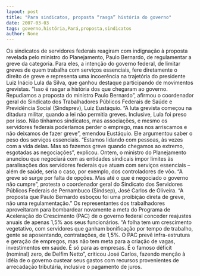 ```yaml
---
layout: post
title: "Para sindicatos, proposta “rasga” história do governo"
date: 2007-03-03
tags: governo,história,Pará,proposta,sindicatos
author: None
---
```

Os sindicatos de servidores federais reagiram com indignação à proposta revelada pelo ministro do Planejamento, Paulo Bernardo, de regulamentar a greve da categoria. Para eles, a intenção do governo federal, de limitar greves de quem trabalha com serviços essenciais, fere diretamente o direito de greve e representa uma incoerência na trajetória do presidente Luiz Inácio Lula da Silva, que ganhou destaque participando de movimentos grevistas. 
“Isso é rasgar a história dos que chegaram ao governo. Repudiamos a proposta do ministro Paulo Bernardo”, afirmou o coordenador geral do Sindicato dos Trabalhadores Públicos Federais de Saúde e Previdência Social (Sindsprev), Luiz Eustáquio.
“A luta grevista começou na ditadura militar, quando a lei não permitia greves. Inclusive, Lula foi preso por isso. Não tínhamos sindicatos, mas associações, e mesmo os servidores federais poderíamos perder o emprego, mas nos arriscamos e não deixamos de fazer greve”, emendou Eustáquio.
Ele argumentou saber o peso dos serviços essenciais. “Estamos lidando com pessoas, às vezes com a vida delas. Mas só fazemos greve quando chegamos ao extremo, esgotadas as negociações”, explicou. Ontem, o ministro do Planejamento anunciou que negociará com as entidades sindicais impor limites às paralisações dos servidores federais que atuam com serviços essenciais – além de saúde, seria o caso, por exemplo, dos controladores de vôo.
“A greve só surge por falta de opções. Mas até o que é negociado o governo não cumpre”, protesta o coordenador geral do Sindicato dos Servidores Públicos Federais de Pernambuco (Sindsep), José Carlos de Oliveira. “A proposta que Paulo Bernardo esboçou foi uma proibição direta de greve, não uma regulamentação.”
Os representantes dos trabalhadores aproveitaram para bombardear novamente a meta do Programa de Aceleração do Crescimento (PAC) de o governo federal conceder reajustes anuais de apenas 1,5% aos seus funcionários. “A folha tem um crescimento vegetativo, com servidores que ganham bonificação por tempo de trabalho, gente se aposentando, contratações, de 1,5%. 
O PAC prevê infra-estrutura e geração de empregos, mas não tem meta para a criação de vagas, investimentos em saúde. É só para as empresas. É o famoso déficit (nominal) zero, de Delfim Netto”, criticou José Carlos, fazendo menção à idéia de o governo custear seus gastos com recursos provenientes de arrecadação tributária, inclusive o pagamento de juros.  